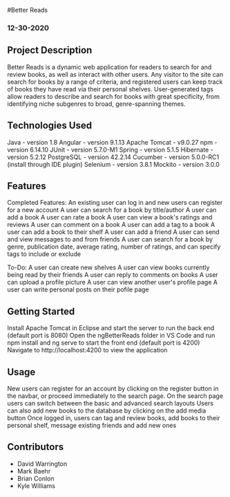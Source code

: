 #Better Reads
### 12-30-2020

## Project Description

Better Reads is a dynamic web application for readers to search for and review books, as well as interact with other users.
Any visitor to the site can search for books by a range of criteria, and registered users can keep track of books they have read via their personal shelves.
User-generated tags allow readers to describe and search for books with great specificity, from identifying niche subgenres to broad, genre-spanning themes.

## Technologies Used

Java - version 1.8
Angular - version 9.1.13
Apache Tomcat - v9.0.27
npm - version 6.14.10
JUnit - version 5.7.0-M1
Spring - version 5.1.5
Hibernate - version 5.2.12
PostgreSQL - version 42.2.14
Cucumber - version 5.0.0-RC1 (install through IDE plugin)
Selenium - version 3.8.1
Mockito - version 3.0.0

## Features

Completed Features:
An existing user can log in and new users can register for a new account
A user can search for a book by title/author
A user can add a book
A user can rate a book
A user can view a book's ratings and reviews
A user can comment on a book
A user can add a tag to a book
A user can add a book to their shelf
A user can add a friend
A user can send and view messages to and from friends
A user can search for a book by genre, publication date, average rating, number of ratings, and can specify tags to include or exclude

To-Do:
A user can create new shelves
A user can view books currently being read by their friends
A user can reply to comments on books
A user can upload a profile picture
A user can view another user's profile page
A user can write personal posts on their pofile page


## Getting Started
   
Install Apache Tomcat in Eclipse and start the server to run the back end (default port is 8080)
Open the ngBetterReads folder in VS Code and run npm install and ng serve to start the front end (default port is 4200)
Navigate to http://localhost:4200 to view the application


## Usage

New users can register for an account by clicking on the register button in the navbar, or proceed immediately to the search page.
On the search page users can switch between the basic and advanced search layouts
Users can also add new books to the database by clicking on the add media button
Once logged in, users can tag and review books, add books to their personal shelf, message existing friends and add new ones

## Contributors

* David Warrington
* Mark Baehr
* Brian Conlon
* Kyle Williams

